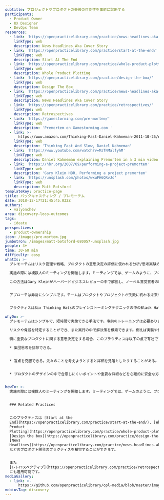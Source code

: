 ```yaml
---
subtitle: プロジェクトやプロダクトの失敗の可能性を事前に診断する
participants:
  - Product Owner
  - UX Designer
  - DevOps Team
resources:
  - link: 'https://openpracticelibrary.com/practice/news-headlines-aka-cover-story/'
    linkType: web
    description: News Headlines Aka Cover Story
  - link: 'https://openpracticelibrary.com/practice/start-at-the-end/'
    linkType: web
    description: Start At The End
  - link: 'https://openpracticelibrary.com/practice/whole-product-plotting/'
    linkType: web
    description: Whole Product Plotting
  - link: 'https://openpracticelibrary.com/practice/design-the-box/'
    linkType: web
    description: Design The Box
  - link: 'https://openpracticelibrary.com/practice/news-headlines-aka-cover-story/'
    linkType: web
    description: News Headlines Aka Cover Story
  - link: 'https://openpracticelibrary.com/practice/retrospectives/'
    linkType: web
    description: Retrospectives
  - link: 'https://gamestorming.com/pre-mortem/'
    linkType: web
    description: 'Premortem on Gamestorming.com '
  - link: >-
      https://www.amazon.com/Thinking-Fast-Daniel-Kahneman-2011-10-25/dp/B01FIYNOKU/
    linkType: web
    description: 'Thinking Fast And Slow, Daniel Kahneman'
  - link: 'https://www.youtube.com/watch?v=MzTNMalfyhM'
    linkType: web
    description: Daniel Kahneman explaining Premortem in a 3 min video
  - link: 'https://hbr.org/2007/09/performing-a-project-premortem'
    linkType: web
    description: 'Gary Klein HBR, Performing a project premortem'
  - link: 'https://unsplash.com/photos/wxuPH6QRvJc'
    linkType: web
    description: Matt Botsford
templateKey: practice-page
title: バックキャスティング / プレモーテム
date: 2018-12-17T21:45:45.032Z
authors:
  - valyonchev
area: discovery-loop-outcomes
tags:
  - ideate
perspectives:
  - product-ownership
icon: /images/pre-mortem.jpg
jumbotron: /images/matt-botsford-680057-unsplash.jpg
people: 3+
time: 30-60 min
difficulty: easy
whatIs: >-
  プレモーテムはリスク管理や戦略、プロダクトの意思決定の評価に使われる分析/思考実験の手法です。

  実施の際には複数人のミーティングを開催します。ミーティングでは、ゲームのように、プロジェクトが大きな失敗に終わることを想像し、その理由や要因を複数考えます。

  この方法はGary Kleinがハーバードビジネスレビューの中で解説し、ノーベル賞受賞者のDaniel Kahnemanが著書『ファスト&スロー』の中で紹介したため有名になりました。


  アプローチは非常にシンプルです。チームはプロダクトやプロジェクトが失敗に終わる未来を想像します。チームは理由や根本原因を深掘りし、説明します。


  プラクティスはSix Thinking Hatsのブレインストーミングテクニックの中のBlack Hatのアプローチや [ニュースヘッドライン](https://openpracticelibrary.com/practice/news-headlines-aka-cover-story/) に似ています。ニュースヘッドラインはプレモーテムのプラクティスに視覚的なファシリテーションを用いたバリエーションです。

whyDo: >-
  プレモーテムはシンプルで、短時間で実施できる手法です。事前のトレーニングは必要ありません。

  リスクや脅威を特定することができ、また実行の中で解決策を模索できます。例えば実験や何らかのアクションでリスクや脅威に対する対策をすることができます。

  特に重要なプロダクトに関する意思決定をする場合、このプラクティスは以下の点で有効です。

  * 集団思考を排除できる。


  * 盲点を克服できる。先々のことを考えようとすると詳細を見落としたりすることがある。


  * プロダクトのデザインの中で合意しにくいポイントや重要な詳細などを心理的に安全な方法で表面化させることができる。心理的安全性が担保されない場合、何らかの指摘をすることで考え過ぎと言われることを避けるため、あるいは心配の妥当性に関する議論を避けるため、設計の隙間や欠陥を指摘しないことがあります。


howTo: >-
  実施の際には複数人のミーティングを開催します。ミーティングでは、ゲームのように、プロジェクトが大きな失敗に終わることを想像し、その理由や要因を複数考えます。


  ### Related Practices


  このプラクティスは [Start at the
  End](https://openpracticelibrary.com/practice/start-at-the-end/), [Whole
  Product
  Plotting](https://openpracticelibrary.com/practice/whole-product-plotting/),
  [Design the box](https://openpracticelibrary.com/practice/design-the-box/),
  [News
  Headlines](https://openpracticelibrary.com/practice/news-headlines-aka-cover-story/)
  などのプロダクト開発のプラクティスを補完することができます。


  また
  [レトロスペクティブ](https://openpracticelibrary.com/practice/retrospectives/)
  にも適用可能です。
mediaGallery:
  - link: >-
      https://github.com/openpracticelibrary/opl-media/blob/master/images/Pre-Mortem.jpg?raw=true
mobiusTag: discovery
---
```

